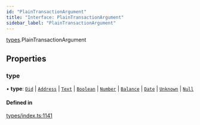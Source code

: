 ```yaml
---
id: "PlainTransactionArgument"
title: "Interface: PlainTransactionArgument"
sidebar_label: "PlainTransactionArgument"
---
```


[types](../../../modules/Types/Types.md).PlainTransactionArgument

## Properties

### type

• **type**: [`Did`](../../../enums/Types/TransactionArgumentType/TransactionArgumentType.md#did) \| [`Address`](../../../enums/Types/TransactionArgumentType/TransactionArgumentType.md#address) \| [`Text`](../../../enums/Types/TransactionArgumentType/TransactionArgumentType.md#text) \| [`Boolean`](../../../enums/Types/TransactionArgumentType/TransactionArgumentType.md#boolean) \| [`Number`](../../../enums/Types/TransactionArgumentType/TransactionArgumentType.md#number) \| [`Balance`](../../../enums/Types/TransactionArgumentType/TransactionArgumentType.md#balance) \| [`Date`](../../../enums/Types/TransactionArgumentType/TransactionArgumentType.md#date) \| [`Unknown`](../../../enums/Types/TransactionArgumentType/TransactionArgumentType.md#unknown) \| [`Null`](../../../enums/Types/TransactionArgumentType/TransactionArgumentType.md#null)

#### Defined in

[types/index.ts:1141](https://github.com/PolymeshAssociation/polymesh-sdk/blob/5a778578/src/types/index.ts#L1141)
